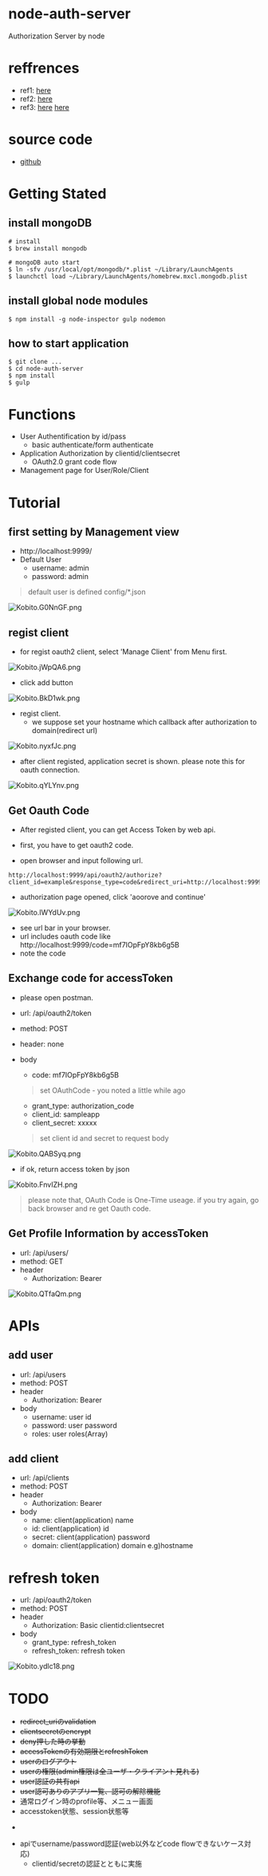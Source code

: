 # node-auth-server
 Authorization Server by node

# reffrences
* ref1: [here](https://github.com/scottksmith95/beerlocker)
* ref2: [here](https://github.com/IGZangelsanchez/oauth2orize-example-extended)
* ref3: [here](https://hnryjms.github.io/2014/04/authentication/) [here](https://hnryjms.github.io/2014/07/oauth2/)

# source code
* [github](https://github.com/AkihiroTakamura/node-auth-server)


# Getting Stated

## install mongoDB

```
# install
$ brew install mongodb

# mongoDB auto start
$ ln -sfv /usr/local/opt/mongodb/*.plist ~/Library/LaunchAgents
$ launchctl load ~/Library/LaunchAgents/homebrew.mxcl.mongodb.plist

```

## install global node modules

```
$ npm install -g node-inspector gulp nodemon

```


## how to start application

```
$ git clone ...
$ cd node-auth-server
$ npm install
$ gulp
```


# Functions
* User Authentification by id/pass
  * basic authenticate/form authenticate
* Application Authorization by clientid/clientsecret
  * OAuth2.0 grant code flow
* Management page for User/Role/Client


# Tutorial

## first setting by Management view
* http://localhost:9999/
* Default User
  * username: admin
  * password: admin

> default user is defined config/*.json

![Kobito.G0NnGF.png](https://qiita-image-store.s3.amazonaws.com/0/60056/9c4ab2d1-3214-c746-c069-59d0460a7da9.png "Kobito.G0NnGF.png")

## regist client

* for regist oauth2 client, select 'Manage Client' from Menu first.

![Kobito.jWpQA6.png](https://qiita-image-store.s3.amazonaws.com/0/60056/ef6d14f5-9fe4-baf0-1421-1a8639dcea42.png "Kobito.jWpQA6.png")

* click add button

![Kobito.BkD1wk.png](https://qiita-image-store.s3.amazonaws.com/0/60056/ac869c5a-5615-3e90-e976-0676b179a5b1.png "Kobito.BkD1wk.png")

* regist client.
  * we suppose set your hostname which  callback after authorization to domain(redirect url)

![Kobito.nyxfJc.png](https://qiita-image-store.s3.amazonaws.com/0/60056/8deeda95-f864-97ef-fb93-3c67efc6c040.png "Kobito.nyxfJc.png")

* after client registed, application secret is shown. please note this for oauth connection.

![Kobito.qYLYnv.png](https://qiita-image-store.s3.amazonaws.com/0/60056/08525f1b-6ac3-28b4-cae3-fb94ed4f1e4b.png "Kobito.qYLYnv.png")


## Get Oauth Code
* After registed client, you can get Access Token by web api.

* first, you have to get oauth2 code.
* open browser and input following url.

```
http://localhost:9999/api/oauth2/authorize?client_id=example&response_type=code&redirect_uri=http://localhost:9999&scope=admin
```

* authorization page opened, click 'aoorove and continue'

![Kobito.IWYdUv.png](https://qiita-image-store.s3.amazonaws.com/0/60056/72901875-e52f-37a4-33ff-4162b6412593.png "Kobito.IWYdUv.png")

* see url bar in your browser.
* url includes oauth code like http://localhost:9999/code=mf7IOpFpY8kb6g5B
* note the code


## Exchange code for accessToken

* please open postman.

* url: /api/oauth2/token
* method: POST
* header: none
* body
  * code: mf7IOpFpY8kb6g5B

  > set OAuthCode - you noted a little while ago

  * grant_type: authorization_code
  * client_id: sampleapp
  * client_secret: xxxxx

  > set client id and secret to request body

![Kobito.QABSyq.png](https://qiita-image-store.s3.amazonaws.com/0/60056/06713b79-e198-1020-f0b8-15920f24c590.png "Kobito.QABSyq.png")


* if ok, return access token by json

![Kobito.FnvIZH.png](https://qiita-image-store.s3.amazonaws.com/0/60056/df70a5bc-7022-4e2b-fc62-e1f7026a69aa.png "Kobito.FnvIZH.png")



> please note that, OAuth Code is One-Time useage.
> if you try again, go back browser and re get Oauth code.


## Get Profile Information by accessToken
* url: /api/users/
* method: GET
* header
  * Authorization: Bearer <accesstoken>

![Kobito.QTfaQm.png](https://qiita-image-store.s3.amazonaws.com/0/60056/68546dbd-abd6-a4a0-8e61-860fd67307b5.png "Kobito.QTfaQm.png")





# APIs

## add user
* url: /api/users
* method: POST
* header
  * Authorization: Bearer <accesstoken>
* body
  * username: user id
  * password: user password
  * roles: user roles(Array)

## add client
* url: /api/clients
* method: POST
* header
  * Authorization: Bearer <accesstoken>
* body
  * name: client(application) name
  * id: client(application) id
  * secret: client(application) password
  * domain: client(application) domain e.g)hostname

# refresh token
* url: /api/oauth2/token
* method: POST
* header
  * Authorization: Basic clientid:clientsecret
* body
  * grant_type: refresh_token
  * refresh_token: refresh token

![Kobito.ydlc18.png](https://qiita-image-store.s3.amazonaws.com/0/60056/015ee593-74f4-1f0c-28ee-b7f967abd23a.png "Kobito.ydlc18.png")


# TODO
* ~~redirect_uriのvalidation~~
* ~~clientsecretのencrypt~~
* ~~deny押した時の挙動~~
* ~~accessTokenの有効期限とrefreshToken~~
* ~~userのログアウト~~
* ~~userの権限(admin権限は全ユーザ・クライアント見れる)~~
* ~~user認証の共有api~~
* ~~user認可ありのアプリ一覧、認可の解除機能~~
* 通常ログイン時のprofile等、メニュー画面
* accesstoken状態、session状態等
* ~~~同一role/userによる再authの場合、スルーしてcode返却~~~
* apiでusername/password認証(web以外などcode flowできないケース対応)
  * clientid/secretの認証とともに実施


